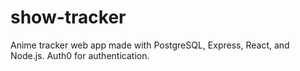 # show-tracker

Anime tracker web app made with PostgreSQL, Express, React, and Node.js. Auth0 for authentication. 



